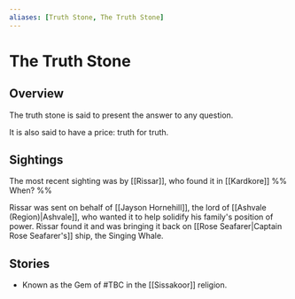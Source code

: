 ```yaml
---
aliases: [Truth Stone, The Truth Stone]
---
```


# The Truth Stone

## Overview
The truth stone is said to present the answer to any question.

It is also said to have a price: truth for truth.

## Sightings
The most recent sighting was by [[Rissar]], who found it in [[Kardkore]] %% When? %%

Rissar was sent on behalf of [[Jayson Hornehill]], the lord of [[Ashvale (Region)|Ashvale]], who wanted it to help solidify his family's position of power. Rissar found it and was bringing it back on [[Rose Seafarer|Captain Rose Seafarer's]] ship, the Singing Whale.

## Stories
  - Known as the Gem of #TBC in the [[Sissakoor]] religion.